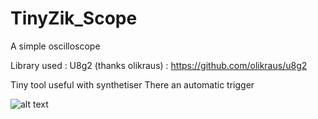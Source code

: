 # TinyZik_Scope
A simple oscilloscope

Library used : 
U8g2 (thanks olikraus) : https://github.com/olikraus/u8g2

Tiny tool useful with synthetiser
There an automatic trigger

![alt text]()
